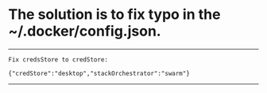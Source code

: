 # The solution is to fix typo in the ~/.docker/config.json.

---

```
Fix credsStore to credStore:

{"credStore":"desktop","stackOrchestrator":"swarm"}

```

---
